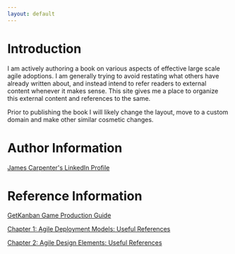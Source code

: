 ```yaml
---
layout: default
---
```


# Introduction

I am actively authoring a book on various aspects of effective large scale agile adoptions. I am generally trying to avoid restating what others have already written about, and instead intend to refer readers to external content whenever it makes sense. This site gives me a place to organize this external content and references to the same.


Prior to publishing the book I will likely change the layout, move to a custom domain and make other similar cosmetic changes.

# Author Information

[James Carpenter's LinkedIn Profile](https://www.linkedin.com/in/jamescarpenter1/)

# Reference Information

[GetKanban Game Production Guide](reference_info/GetKanbanProductionGuide)

[Chapter 1: Agile Deployment Models: Useful References](reference_by_chapter/AgileDeploymentModels)

[Chapter 2: Agile Design Elements: Useful References](reference_by_chapter/AgileDesignElements)


